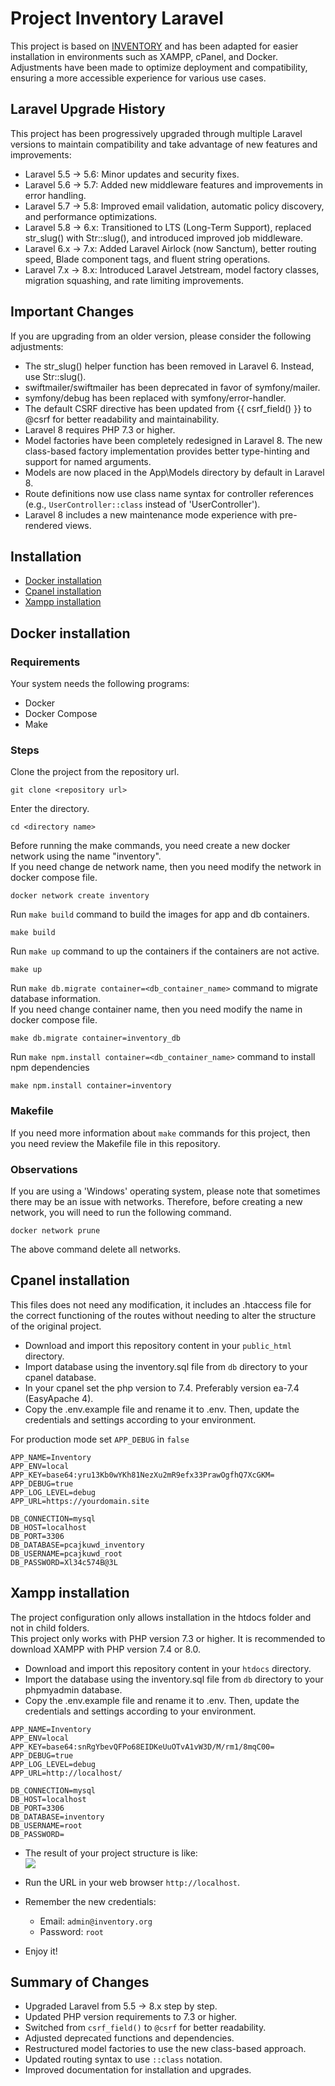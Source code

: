 
# Project Inventory Laravel
This project is based on
<a href="https://www.youtube.com/watch?v=dqBLvR7lC8k" target="_blank">INVENTORY</a>
and has been adapted for easier installation in environments such as XAMPP, cPanel, and Docker. Adjustments have been made to optimize deployment and compatibility, ensuring a more accessible experience for various use cases.

## Laravel Upgrade History

This project has been progressively upgraded through multiple Laravel versions to maintain compatibility and take advantage of new features and improvements:

* Laravel 5.5 → 5.6: Minor updates and security fixes.
* Laravel 5.6 → 5.7: Added new middleware features and improvements in error handling.
* Laravel 5.7 → 5.8: Improved email validation, automatic policy discovery, and performance optimizations.
* Laravel 5.8 → 6.x: Transitioned to LTS (Long-Term Support), replaced str_slug() with Str::slug(), and introduced improved job middleware.
* Laravel 6.x → 7.x: Added Laravel Airlock (now Sanctum), better routing speed, Blade component tags, and fluent string operations.
* Laravel 7.x → 8.x: Introduced Laravel Jetstream, model factory classes, migration squashing, and rate limiting improvements.

## Important Changes
If you are upgrading from an older version, please consider the following adjustments:

* The str_slug() helper function has been removed in Laravel 6. Instead, use Str::slug().
* swiftmailer/swiftmailer has been deprecated in favor of symfony/mailer.
* symfony/debug has been replaced with symfony/error-handler.
* The default CSRF directive has been updated from {{ csrf_field() }} to @csrf for better readability and maintainability.
* Laravel 8 requires PHP 7.3 or higher.
* Model factories have been completely redesigned in Laravel 8. The new class-based factory implementation provides better type-hinting and support for named arguments.
* Models are now placed in the App\Models directory by default in Laravel 8.
* Route definitions now use class name syntax for controller references (e.g., `UserController::class` instead of 'UserController').
* Laravel 8 includes a new maintenance mode experience with pre-rendered views.

## Installation

* [Docker installation](#Docker-installation)
* [Cpanel installation](#Cpanel-installation)
* [Xampp installation](#Xampp-installation)

## Docker installation

### Requirements

Your system needs the following programs:
* Docker
* Docker Compose
* Make

### Steps

Clone the project from the repository url.
```shell
git clone <repository url>
```

Enter the directory.
```shell
cd <directory name>
```

Before running the make commands, you need create a new docker network using the name "inventory".
<br>
If you need change de network name, then you need modify the network in docker compose file.
```shell
docker network create inventory
```

Run `make build` command to build the images for app and db containers.
```shell
make build
```

Run `make up` command to up the containers if the containers are not active.
```shell
make up
```

Run `make db.migrate container=<db_container_name>` command to migrate database information.
<br>
If you need change container name, then you need modify the name in docker compose file.
```shell
make db.migrate container=inventory_db
```

Run `make npm.install container=<db_container_name>` command to install npm dependencies
```shell
make npm.install container=inventory
```

### Makefile
If you need more information about `make` commands for this project, then you need review the Makefile file in this repository.

### Observations
If you are using a 'Windows' operating system, please note that sometimes there may be an issue with networks. Therefore, before creating a new network, you will need to run the following command.
```shell
docker network prune
```
The above command delete all networks.

## Cpanel installation
This files does not need any modification, it includes an .htaccess file for the correct functioning of the routes without needing to alter the structure of the original project.

* Download and import this repository content in your `public_html` directory.
* Import database using the inventory.sql file from `db` directory to your cpanel database.
* In your cpanel set the php version to 7.4. Preferably version ea-7.4 (EasyApache 4).
* Copy the .env.example file and rename it to .env. Then, update the credentials and settings according to your environment.

For production mode set `APP_DEBUG` in `false`

```dotenv
APP_NAME=Inventory
APP_ENV=local
APP_KEY=base64:yru13Kb0wYKh81NezXu2mR9efx33PrawOgfhQ7XcGKM=
APP_DEBUG=true
APP_LOG_LEVEL=debug
APP_URL=https://yourdomain.site

DB_CONNECTION=mysql
DB_HOST=localhost
DB_PORT=3306
DB_DATABASE=pcajkuwd_inventory
DB_USERNAME=pcajkuwd_root
DB_PASSWORD=Xl34c574B@3L
```

## Xampp installation
The project configuration only allows installation in the htdocs folder and not in child folders.
<br>
This project only works with PHP version 7.3 or higher. It is recommended to download XAMPP with PHP version 7.4 or 8.0.

* Download and import this repository content in your `htdocs` directory.
* Import the database using the inventory.sql file from `db` directory to your phpmyadmin database.
* Copy the .env.example file and rename it to .env. Then, update the credentials and settings according to your environment.

```dotenv
APP_NAME=Inventory
APP_ENV=local
APP_KEY=base64:snRgYbevQFPo68EIDKeUuOTvA1vW3D/M/rm1/8mqC00=
APP_DEBUG=true
APP_LOG_LEVEL=debug
APP_URL=http://localhost/

DB_CONNECTION=mysql
DB_HOST=localhost
DB_PORT=3306
DB_DATABASE=inventory
DB_USERNAME=root
DB_PASSWORD=
```
* The result of your project structure is like:
  <br> ![](docs/img/structure.JPG)

* Run the URL in your web browser `http://localhost`.
* Remember the new credentials:
  * Email: `admin@inventory.org`
  * Password: `root`
* Enjoy it!

## Summary of Changes
* Upgraded Laravel from 5.5 → 8.x step by step.
* Updated PHP version requirements to 7.3 or higher.
* Switched from `csrf_field()` to `@csrf` for better readability.
* Adjusted deprecated functions and dependencies.
* Restructured model factories to use the new class-based approach.
* Updated routing syntax to use `::class` notation.
* Improved documentation for installation and upgrades.
